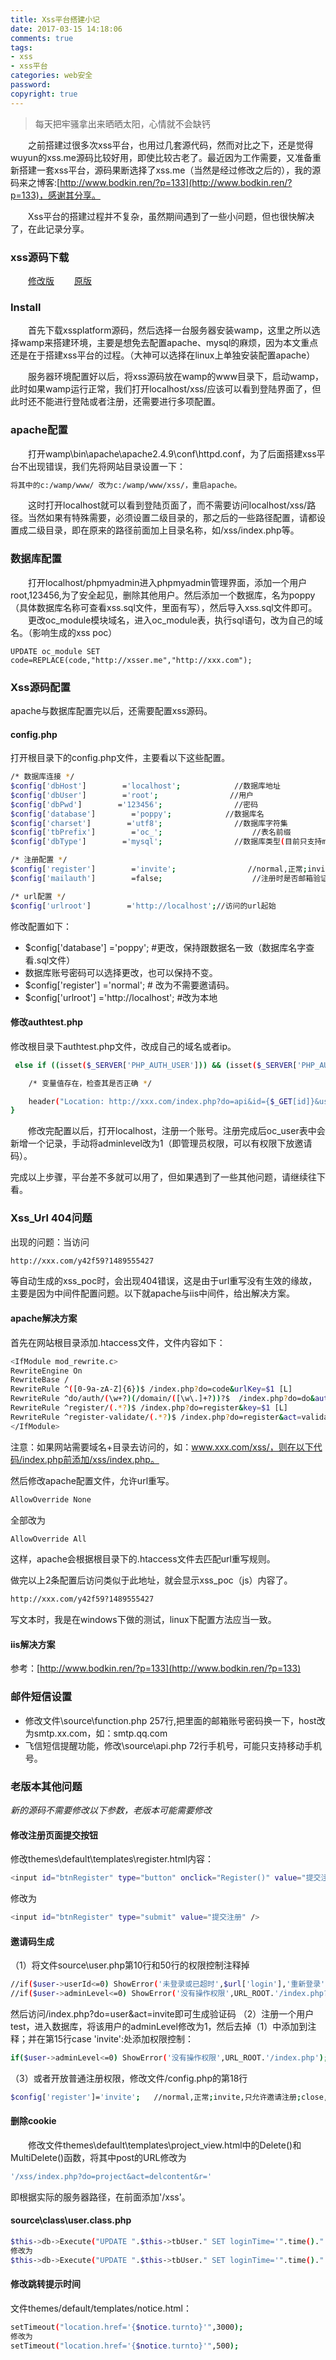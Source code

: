 ```yaml
---
title: Xss平台搭建小记
date: 2017-03-15 14:18:06
comments: true
tags: 
- xss
- xss平台
categories: web安全
password:
copyright: true
---
```

<blockquote class="blockquote-center">每天把牢骚拿出来晒晒太阳，心情就不会缺钙</blockquote>

　　之前搭建过很多次xss平台，也用过几套源代码，然而对比之下，还是觉得wuyun的xss.me源码比较好用，即使比较古老了。最近因为工作需要，又准备重新搭建一套xss平台，源码果断选择了xss.me（当然是经过修改之后的），我的源码来之博客:[http://www.bodkin.ren/?p=133](http://www.bodkin.ren/?p=133)，感谢其分享。
<!--more -->
　　Xss平台的搭建过程并不复杂，虽然期间遇到了一些小问题，但也很快解决了，在此记录分享。

### xss源码下载
　　[修改版](https://git.oschina.net/nMask/Resource/raw/master/xss.me.new.zip)
　　[原版](https://git.oschina.net/nMask/Resource/raw/master/xss.me.old.zip)

### Install

　　首先下载xssplatform源码，然后选择一台服务器安装wamp，这里之所以选择wamp来搭建环境，主要是想免去配置apache、mysql的麻烦，因为本文重点还是在于搭建xss平台的过程。（大神可以选择在linux上单独安装配置apache）

　　服务器环境配置好以后，将xss源码放在wamp的www目录下，启动wamp，此时如果wamp运行正常，我们打开localhost/xss/应该可以看到登陆界面了，但此时还不能进行登陆或者注册，还需要进行多项配置。

### apache配置

　　打开wamp\bin\apache\apache2.4.9\conf\httpd.conf，为了后面搭建xss平台不出现错误，我们先将网站目录设置一下：
```bash
将其中的c:/wamp/www/ 改为c:/wamp/www/xss/，重启apache。
```
　　这时打开localhost就可以看到登陆页面了，而不需要访问localhost/xss/路径。当然如果有特殊需要，必须设置二级目录的，那之后的一些路径配置，请都设置成二级目录，即在原来的路径前面加上目录名称，如/xss/index.php等。

### 数据库配置
　　打开localhost/phpmyadmin进入phpmyadmin管理界面，添加一个用户root,123456,为了安全起见，删除其他用户。然后添加一个数据库，名为poppy（具体数据库名称可查看xss.sql文件，里面有写），然后导入xss.sql文件即可。
　　更改oc_module模块域名，进入oc_module表，执行sql语句，改为自己的域名。（影响生成的xss poc）
```bahs
UPDATE oc_module SET code=REPLACE(code,"http://xsser.me","http://xxx.com");
```
### Xss源码配置

apache与数据库配置完以后，还需要配置xss源码。

#### config.php

打开根目录下的config.php文件，主要看以下这些配置。
```bash
/* 数据库连接 */
$config['dbHost']        ='localhost';            //数据库地址
$config['dbUser']        ='root';                //用户
$config['dbPwd']        ='123456';                //密码
$config['database']        ='poppy';            //数据库名
$config['charset']        ='utf8';                //数据库字符集
$config['tbPrefix']        ='oc_';                    //表名前缀
$config['dbType']        ='mysql';                //数据库类型(目前只支持mysql)

/* 注册配置 */
$config['register']        ='invite';                //normal,正常;invite,只允许邀请注册;close,关闭注册功能
$config['mailauth']        =false;                    //注册时是否邮箱验证

/* url配置 */
$config['urlroot']        ='http://localhost';//访问的url起始
```
修改配置如下：

* $config['database']        ='poppy';  #更改，保持跟数据名一致（数据库名字查看.sql文件）
* 数据库账号密码可以选择更改，也可以保持不变。
* $config['register']          ='normal';             # 改为不需要邀请码。
* $config['urlroot']        ='http://localhost'; #改为本地

#### 修改authtest.php

修改根目录下authtest.php文件，改成自己的域名或者ip。
```bash
 else if ((isset($_SERVER['PHP_AUTH_USER'])) && (isset($_SERVER['PHP_AUTH_PW']))){

    /* 变量值存在，检查其是否正确 */

    header("Location: http://xxx.com/index.php?do=api&id={$_GET[id]}&username={$_SERVER[PHP_AUTH_USER]}&password={$_SERVER[PHP_AUTH_PW]}"); 
}
```
　　修改完配置以后，打开localhost，注册一个账号。注册完成后oc_user表中会新增一个记录，手动将adminlevel改为1（即管理员权限，可以有权限下放邀请码）。

完成以上步骤，平台差不多就可以用了，但如果遇到了一些其他问题，请继续往下看。

### Xss_Url 404问题

出现的问题：当访问
```bash
http://xxx.com/y42f59?1489555427
```
等自动生成的xss_poc时，会出现404错误，这是由于url重写没有生效的缘故，主要是因为中间件配置问题。以下就apache与iis中间件，给出解决方案。
#### apache解决方案

首先在网站根目录添加.htaccess文件，文件内容如下：
```bash
<IfModule mod_rewrite.c>
RewriteEngine On
RewriteBase /
RewriteRule ^([0-9a-zA-Z]{6})$ /index.php?do=code&urlKey=$1 [L]
RewriteRule ^do/auth/(\w+?)(/domain/([\w\.]+?))?$  /index.php?do=do&auth=$1&domain=$3 [L]
RewriteRule ^register/(.*?)$ /index.php?do=register&key=$1 [L]
RewriteRule ^register-validate/(.*?)$ /index.php?do=register&act=validate&key=$1 [L]
</IfModule>
```
注意：如果网站需要域名+目录去访问的，如：www.xxx.com/xss/，则在以下代码/index.php前添加/xss/index.php。

然后修改apache配置文件，允许url重写。
```bash
AllowOverride None
```
全部改为
```bash
AllowOverride All
```
这样，apache会根据根目录下的.htaccess文件去匹配url重写规则。

做完以上2条配置后访问类似于此地址，就会显示xss_poc（js）内容了。
```bash
http://xxx.com/y42f59?1489555427
```
写文本时，我是在windows下做的测试，linux下配置方法应当一致。

#### iis解决方案

参考：[http://www.bodkin.ren/?p=133](http://www.bodkin.ren/?p=133)

### 邮件短信设置

* 修改文件\source\function.php 257行,把里面的邮箱账号密码换一下，host改为smtp.xx.com，如：smtp.qq.com
* 飞信短信提醒功能，修改\source\api.php 72行手机号，可能只支持移动手机号。

### 老版本其他问题

*新的源码不需要修改以下参数，老版本可能需要修改*

#### 修改注册页面提交按钮

修改themes\default\templates\register.html内容：
```bash
<input id="btnRegister" type="button" onclick="Register()" value="提交注册" />
```
修改为
```bash
<input id="btnRegister" type="submit" value="提交注册" />
```

#### 邀请码生成

（1）将文件source\user.php第10行和50行的权限控制注释掉
```bash
//if($user->userId<=0) ShowError('未登录或已超时',$url['login'],'重新登录');
//if($user->adminLevel<=0) ShowError('没有操作权限',URL_ROOT.'/index.php?do=user&act=invite');
```
然后访问/index.php?do=user&act=invite即可生成验证码
（2）注册一个用户test，进入数据库，将该用户的adminLevel修改为1，然后去掉（1）中添加到注释；并在第15行case 'invite':处添加权限控制：
```bash
if($user->adminLevel<=0) ShowError('没有操作权限',URL_ROOT.'/index.php');
```
（3）或者开放普通注册权限，修改文件/config.php的第18行
```bash
$config['register']='invite';   //normal,正常;invite,只允许邀请注册;close,关闭注册功能
 ```
#### 删除cookie

　　修改文件themes\default\templates\project_view.html中的Delete()和MultiDelete()函数，将其中post的URL修改为
```bash
'/xss/index.php?do=project&act=delcontent&r='
```
即根据实际的服务器路径，在前面添加'/xss'。
 
#### source\class\user.class.php
```bash
$this->db->Execute("UPDATE ".$this->tbUser." SET loginTime='".time()."'");
修改为
$this->db->Execute("UPDATE ".$this->tbUser." SET loginTime='".time()."' where id={$row['id']}");
```
#### 修改跳转提示时间
文件themes/default/templates/notice.html：
```bash
setTimeout("location.href='{$notice.turnto}'",3000);
修改为
setTimeout("location.href='{$notice.turnto}'",500);
```